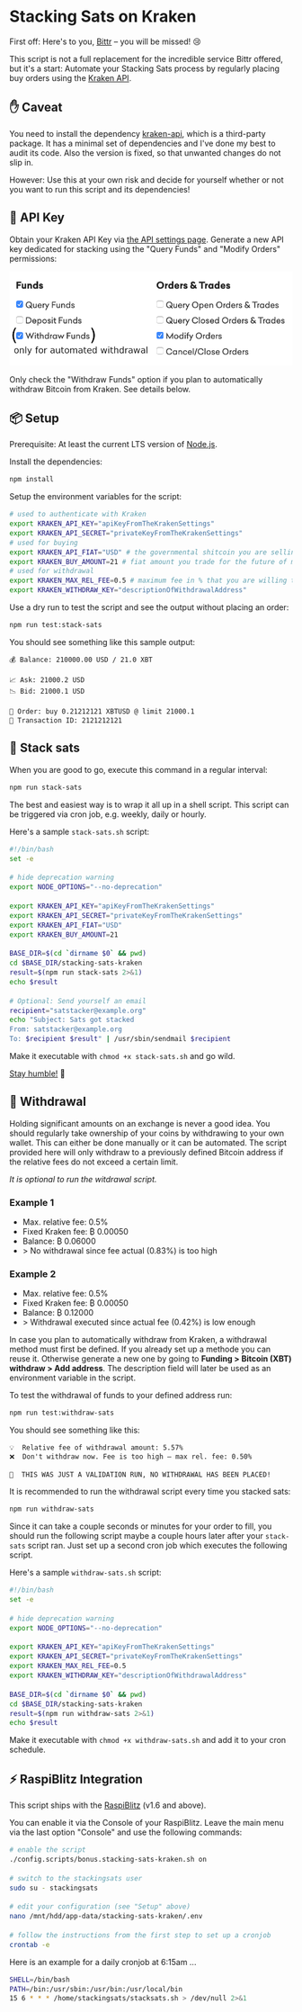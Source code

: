 # Stacking Sats on Kraken

First off: Here's to you, [Bittr](https://getbittr.com/) – you will be missed! 😢

This script is not a full replacement for the incredible service Bittr offered, but it's a start:
Automate your Stacking Sats process by regularly placing buy orders using the [Kraken API](https://www.kraken.com/features/api).

## ✋ Caveat

You need to install the dependency [kraken-api](https://github.com/nothingisdead/npm-kraken-api), which is a third-party package.
It has a minimal set of dependencies and I've done my best to audit its code.
Also the version is fixed, so that unwanted changes do not slip in.

However: Use this at your own risk and decide for yourself whether or not you want to run this script and its dependencies!

## 🔑 API Key

Obtain your Kraken API Key via [the API settings page](https://www.kraken.com/u/settings/api).
Generate a new API key dedicated for stacking using the "Query Funds" and "Modify Orders" permissions:

![Kraken API Key Permissions](./api-permissions.png)

Only check the "Withdraw Funds" option if you plan to automatically withdraw Bitcoin from Kraken.
See details below.

## 📦 Setup

Prerequisite: At least the current LTS version of [Node.js](https://nodejs.org/).

Install the dependencies:

```sh
npm install
```

Setup the environment variables for the script:

```sh
# used to authenticate with Kraken
export KRAKEN_API_KEY="apiKeyFromTheKrakenSettings"
export KRAKEN_API_SECRET="privateKeyFromTheKrakenSettings"
# used for buying
export KRAKEN_API_FIAT="USD" # the governmental shitcoin you are selling
export KRAKEN_BUY_AMOUNT=21 # fiat amount you trade for the future of money
# used for withdrawal
export KRAKEN_MAX_REL_FEE=0.5 # maximum fee in % that you are willing to pay
export KRAKEN_WITHDRAW_KEY="descriptionOfWithdrawalAddress"
```

Use a dry run to test the script and see the output without placing an order:

```sh
npm run test:stack-sats
```

You should see something like this sample output:

```text
💰 Balance: 210000.00 USD / 21.0 XBT

📈 Ask: 21000.2 USD
📉 Bid: 21000.1 USD

💸 Order: buy 0.21212121 XBTUSD @ limit 21000.1
📎 Transaction ID: 2121212121
```

## 🤑 Stack sats

When you are good to go, execute this command in a regular interval:

```sh
npm run stack-sats
```

The best and easiest way is to wrap it all up in a shell script.
This script can be triggered via cron job, e.g. weekly, daily or hourly.

Here's a sample `stack-sats.sh` script:

```sh
#!/bin/bash
set -e

# hide deprecation warning
export NODE_OPTIONS="--no-deprecation"

export KRAKEN_API_KEY="apiKeyFromTheKrakenSettings"
export KRAKEN_API_SECRET="privateKeyFromTheKrakenSettings"
export KRAKEN_API_FIAT="USD"
export KRAKEN_BUY_AMOUNT=21

BASE_DIR=$(cd `dirname $0` && pwd)
cd $BASE_DIR/stacking-sats-kraken
result=$(npm run stack-sats 2>&1)
echo $result

# Optional: Send yourself an email
recipient="satstacker@example.org"
echo "Subject: Sats got stacked
From: satstacker@example.org
To: $recipient $result" | /usr/sbin/sendmail $recipient
```

Make it executable with `chmod +x stack-sats.sh` and go wild.

[Stay humble!](https://twitter.com/matt_odell/status/1117222441867194374) 🙏

## 🔑 Withdrawal

Holding significant amounts on an exchange is never a good idea.
You should regularly take ownership of your coins by withdrawing to your own wallet.
This can either be done manually or it can be automated.
The script provided here will only withdraw to a previously defined Bitcoin address if the relative fees do not exceed a certain limit.

*It is optional to run the witdrawal script.*

### Example 1

- Max. relative fee: 0.5%
- Fixed Kraken fee: ₿ 0.00050
- Balance: ₿ 0.06000
- \> No withdrawal since fee actual (0.83%) is too high

### Example 2

- Max. relative fee: 0.5%
- Fixed Kraken fee: ₿ 0.00050
- Balance: ₿ 0.12000
- \> Withdrawal executed since actual fee (0.42%) is low enough

In case you plan to automatically withdraw from Kraken, a withdrawal method must first be defined.
If you already set up a methode you can reuse it.
Otherwise generate a new one by going to **Funding > Bitcoin (XBT) withdraw > Add address**.
The description field will later be used as an environment variable in the script.

To test the withdrawal of funds to your defined address run:

```sh
npm run test:withdraw-sats
```

You should see something like this:

```text
💡  Relative fee of withdrawal amount: 5.57%
❌  Don't withdraw now. Fee is too high – max rel. fee: 0.50%

🚨  THIS WAS JUST A VALIDATION RUN, NO WITHDRAWAL HAS BEEN PLACED!
```

It is recommended to run the withdrawal script every time you stacked sats:

```sh
npm run withdraw-sats
```

Since it can take a couple seconds or minutes for your order to fill, you should run the following script maybe a couple hours later after your `stack-sats` script ran.
Just set up a second cron job which executes the following script.

Here's a sample `withdraw-sats.sh` script:

```sh
#!/bin/bash
set -e

# hide deprecation warning
export NODE_OPTIONS="--no-deprecation"

export KRAKEN_API_KEY="apiKeyFromTheKrakenSettings"
export KRAKEN_API_SECRET="privateKeyFromTheKrakenSettings"
export KRAKEN_MAX_REL_FEE=0.5
export KRAKEN_WITHDRAW_KEY="descriptionOfWithdrawalAddress"

BASE_DIR=$(cd `dirname $0` && pwd)
cd $BASE_DIR/stacking-sats-kraken
result=$(npm run withdraw-sats 2>&1)
echo $result
```

Make it executable with `chmod +x withdraw-sats.sh` and add it to your cron schedule.

## ⚡️ RaspiBlitz Integration

This script ships with the [RaspiBlitz](https://github.com/rootzoll/raspiblitz) (v1.6 and above).

You can enable it via the Console of your RaspiBlitz.
Leave the main menu via the last option "Console" and use the following commands:

```sh
# enable the script
./config.scripts/bonus.stacking-sats-kraken.sh on

# switch to the stackingsats user
sudo su - stackingsats

# edit your configuration (see "Setup" above)
nano /mnt/hdd/app-data/stacking-sats-kraken/.env

# follow the instructions from the first step to set up a cronjob
crontab -e
```

Here is an example for a daily cronjob at 6:15am ...

```sh
SHELL=/bin/bash
PATH=/bin:/usr/sbin:/usr/bin:/usr/local/bin
15 6 * * * /home/stackingsats/stacksats.sh > /dev/null 2>&1
```
